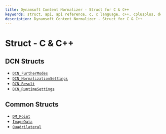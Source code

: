 ```yaml
---
title: Dynamsoft Content Normalizer - Struct for C & C++
keywords: struct, api, api reference, c, c language, c++, cplusplus, dcn, documentation
description: Dynamsoft Content Normalizer - Struct for C & C++
---
```


# Struct - C & C++

## DCN Structs
- [`DCN_FurtherModes`](dcn-further-modes.md)
- [`DCN_NormalizationSettings`](dcn-normalization-settings.md)
- [`DCN_Result`](dcn-result.md)
- [`DCN_RuntimeSettings`](dcn-runtime-settings.md)


## Common Structs
- [`DM_Point`]()
- [`ImageData`]()
- [`Quadrilateral`]()

